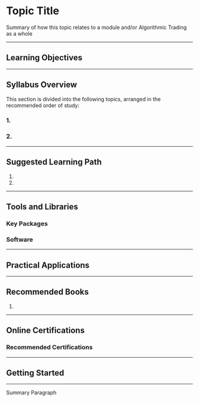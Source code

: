 # Topic Title

Summary of how this topic relates to a module and/or Algorithmic Trading as a whole

---

## Learning Objectives

---

## Syllabus Overview

This section is divided into the following topics, arranged in the recommended order of study:

### 1.

### 2. 

---

## Suggested Learning Path

1. 
2. 

---

## Tools and Libraries

### Key Packages

### Software

---

## Practical Applications

---

## Recommended Books

1.

---

## Online Certifications

### Recommended Certifications

---

## Getting Started


---

Summary Paragraph

